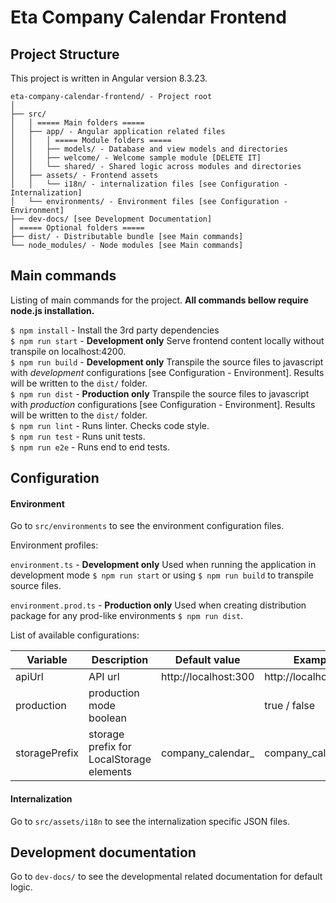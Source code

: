 # Eta Company Calendar Frontend

## Project Structure

This project is written in Angular version 8.3.23.

```text
eta-company-calendar-frontend/ - Project root
│
├── src/
│   │ ===== Main folders =====
│   ├── app/ - Angular application related files
│   │   │ ===== Module folders =====
│   │   ├── models/ - Database and view models and directories
│   │   ├── welcome/ - Welcome sample module [DELETE IT]
│   │   └── shared/ - Shared logic across modules and directories
│   ├── assets/ - Frontend assets
│   │   └── i18n/ - internalization files [see Configuration - Internalization]
│   └── environments/ - Environment files [see Configuration - Environment]
├── dev-docs/ [see Development Documentation]
│ ===== Optional folders =====
├── dist/ - Distributable bundle [see Main commands]
└── node_modules/ - Node modules [see Main commands]

```

## Main commands
Listing of main commands for the project. **All commands bellow require node.js installation.**

`$ npm install` - Install the 3rd party dependencies  
`$ npm run start` - **Development only** Serve frontend content locally without transpile on localhost:4200.  
`$ npm run build` - **Development only** Transpile the source files to javascript with _development_ configurations [see Configuration - Environment]. Results will be written to the `dist/` folder.  
`$ npm run dist` - **Production only** Transpile the source files to javascript with _production_ configurations [see Configuration - Environment]. Results will be written to the `dist/` folder.  
`$ npm run lint` - Runs linter. Checks code style.  
`$ npm run test` - Runs unit tests.  
`$ npm run e2e` - Runs end to end tests.  
## Configuration

#### Environment

Go to `src/environments` to see the environment configuration files.

Environment profiles:  

`environment.ts` - **Development only** Used when running the application in development mode `$ npm run start` or using `$ npm run build` to transpile source files. 

`environment.prod.ts` - **Production only** Used when creating distribution package for any prod-like environments `$ npm run dist`. 

List of available configurations:  

| Variable          | Description                               	| Default value             	| Example                         	|
|-------------------|-----------------------------------------------|-----------------------------	|---------------------------------	|
| apiUrl            | API url                                       | http://localhost:300          | http://localhost:3000           	|
| production        | production mode boolean                       |                             	| true / false                      | 
| storagePrefix     | storage prefix for LocalStorage elements      | company_calendar_             | company_calendar_                 |

#### Internalization

Go to `src/assets/i18n` to see the internalization specific JSON files.

## Development documentation

Go to `dev-docs/` to see the developmental related documentation for default logic.
